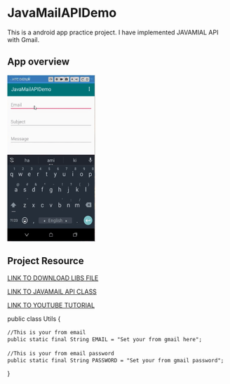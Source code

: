 # JavaMailAPIDemo
This is a android app practice project. I have implemented JAVAMIAL API with Gmail.

## App overview 
<img src="Demo.gif" width="200" height="380">

## Project Resource
[LINK TO DOWNLOAD LIBS FILE](https://bit.ly/2KIyiGs)

[LINK TO JAVAMAIL API CLASS](https://bit.ly/2KIU39i)

[LINK TO YOUTUBE TUTORIAL](https://bit.ly/31P9na1)

public class Utils {

    //This is your from email
    public static final String EMAIL = "Set your from gmail here";

    //This is your from email password
    public static final String PASSWORD = "Set your from gmail password";
}
